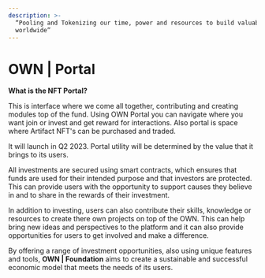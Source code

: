```yaml
---
description: >-
  “Pooling and Tokenizing our time, power and resources to build valuable assets
  worldwide”
---
```


# OWN | Portal

**What is the NFT Portal?**

This is interface where we come all together, contributing and creating modules top of the fund. Using OWN Portal you can navigate where you want join or invest and get reward for interactions. Also portal is space where Artifact NFT's can be purchased and traded.&#x20;

It will launch in Q2 2023. Portal utility will be determined by the value that it brings to its users.

&#x20;All investments are secured using smart contracts, which ensures that funds are used for their intended purpose and that investors are protected. This can provide users with the opportunity to support causes they believe in and to share in the rewards of their investment.

In addition to investing, users can also contribute their skills, knowledge or resources to create there own projects on top of the OWN. This can help bring new ideas and perspectives to the platform and it can also provide opportunities for users to get involved and make a difference.

&#x20;By offering a range of investment opportunities, also using unique features and tools, **OWN | Foundation** aims to create a sustainable and successful economic model that meets the needs of its users.
